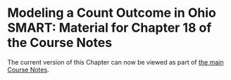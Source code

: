 # Modeling a Count Outcome in Ohio SMART: Material for Chapter 18 of the Course Notes 

The current version of this Chapter can now be viewed as part of [the main Course Notes](https://thomaselove.github.io/432-notes/).

